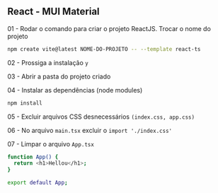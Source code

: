 ## React - MUI Material

01 - Rodar o comando para criar o projeto ReactJS. Trocar o nome do projeto

```bash
npm create vite@latest NOME-DO-PROJETO -- --template react-ts
```

02 - Prossiga a instalação `y`

03 - Abrir a pasta do projeto criado

04 - Instalar as dependências (node modules)

```bash
npm install
```

05 - Excluir arquivos CSS desnecessários `(index.css, app.css)`

06 - No arquivo `main.tsx` excluir o `import './index.css'`

07 - Limpar o arquivo `App.tsx`

```bash
function App() {
  return <h1>Hellou</h1>;
}

export default App;
```
